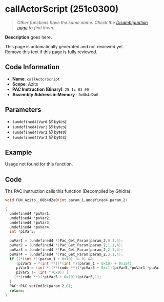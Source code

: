 # callActorScript (251c0300)

> *Other functions have the same name. Check the [Disambiguation page](./callActorScript.md) to find them.*

**Description** goes here.

This page is automatically generated and not reviewed yet.<br>Remove this text if this page is fully reviewed.

## Code Information

- **Name**: `callActorScript`
- **Scope**: Azito
- **PAC Instruction (Binary)**: `25 1c 03 00`
- **Assembly Address in Memory** : `0x8b4d2a0`

## Parameters

- `(undefined4)Var0` *(8 bytes)*
- `(undefined4)Var1` *(8 bytes)*
- `(undefined4)Var2` *(8 bytes)*
- `(undefined4)Var3` *(8 bytes)*

## Example

Usage not found for this function.

## Code

Ths PAC instruction calls this function (Decompiled by Ghidra):

```c
void FUN_Azito__08b4d2a0(int param_1,undefined4 param_2)

{
  undefined4 *puVar1;
  undefined4 *puVar2;
  undefined4 *puVar3;
  undefined4 *puVar4;
  int *piVar5;
  
  puVar1 = (undefined4 *)Pac_Get_Param(param_2,0,1,4);
  puVar2 = (undefined4 *)Pac_Get_Param(param_2,1,1,4);
  puVar3 = (undefined4 *)Pac_Get_Param(param_2,2,1,4);
  puVar4 = (undefined4 *)Pac_Get_Param(param_2,3,1,4);
  if ((*(int *)(param_1 + 0x10) != 0) &&
     (piVar5 = *(int **)(*(int *)(param_1 + 0x10) + 0x1a4),
     piVar5 = (int *)(**(code **)(*piVar5 + 0xc))(piVar5,*puVar1,*puVar2,1,0,*puVar3,*puVar4),
     piVar5 != (int *)0x0)) {
    (**(code **)(*piVar5 + 0x10))(piVar5,1);
  }
  PAC::PAC_setCmdId(param_2,0);
  return;
}
```

